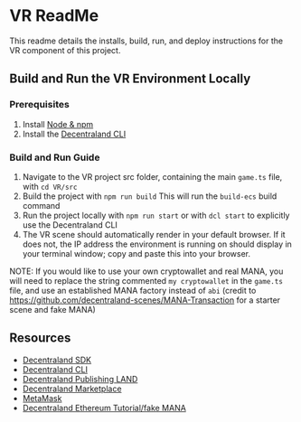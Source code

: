 # VR ReadMe
This readme details the installs, build, run, and deploy instructions for the VR component of this project.

## Build and Run the VR Environment Locally

### Prerequisites
1. Install [Node & npm](https://nodejs.org/en/download/)
2. Install the [Decentraland CLI](https://docs.decentraland.org/development-guide/installation-guide/)

### Build and Run Guide

1. Navigate to the VR project src folder, containing the main `game.ts` file, with `cd VR/src`
2. Build the project with `npm run build` This will run the `build-ecs` build command
3. Run the project locally with `npm run start` or with `dcl start` to explicitly use the Decentraland CLI
4. The VR scene should automatically render in your default browser. If it does not, the IP address the environment is running on
should display in your terminal window; copy and paste this into your browser.

NOTE: If you would like to use your own cryptowallet and real MANA, you will need to replace the string commented `my cryptowallet` in the `game.ts` file, and use an established MANA factory instead of `abi` (credit to https://github.com/decentraland-scenes/MANA-Transaction for a starter scene and fake MANA)


## Resources
  - [Decentraland SDK](https://docs.decentraland.org/development-guide/SDK-101/)
  - [Decentraland CLI](https://docs.decentraland.org/development-guide/installation-guide/)
  - [Decentraland Publishing LAND](https://docs.decentraland.org/development-guide/publishing/)
  - [Decentraland Marketplace](https://market.decentraland.org/)
  - [MetaMask](https://metamask.io/)
  - [Decentraland Ethereum Tutorial/fake MANA](https://github.com/decentraland-scenes/MANA-Transaction)